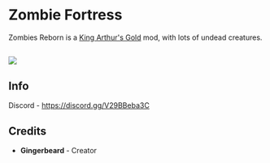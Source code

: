 # Zombie Fortress
Zombies Reborn is a <a href="https://github.com/transhumandesign/kag-base">King Arthur's Gold</a> mod, with lots of undead creatures.
</p>

<h2 align = ><img src="https://imgur.com/5UJareQ.png">

<h2>Info</h2>

Discord -
https://discord.gg/V29BBeba3C
<br>

<h2>Credits</h2>
<ul>
  <li><b>Gingerbeard</b> - Creator</li>
</ul>
